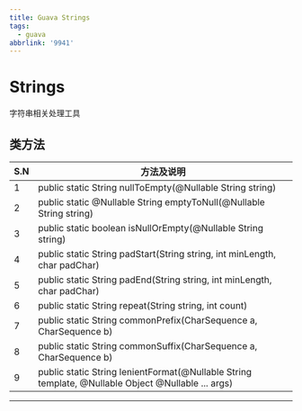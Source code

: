 ```yaml
---
title: Guava Strings
tags:
  - guava
abbrlink: '9941'
---
```


# Strings

字符串相关处理工具

## 类方法

| S.N  | 方法及说明                                                   |
| ---- | ------------------------------------------------------------ |
| 1    | public static String nullToEmpty(@Nullable String string)    |
| 2    | public static @Nullable String emptyToNull(@Nullable String string) |
| 3    | public static boolean isNullOrEmpty(@Nullable String string) |
| 4    | public static String padStart(String string, int minLength, char padChar) |
| 5    | public static String padEnd(String string, int minLength, char padChar) |
| 6    | public static String repeat(String string, int count)        |
| 7    | public static String commonPrefix(CharSequence a, CharSequence b) |
| 8    | public static String commonSuffix(CharSequence a, CharSequence b) |
| 9    | public static String lenientFormat(@Nullable String template, @Nullable Object @Nullable ... args) |

---
